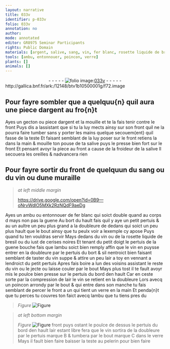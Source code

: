 ```yaml
---
layout: narrative
title: 033v
identifier: p-033v
folio: 033v
annotation: no
author:
mode: annotated
editor: GR8975 Seminar Participants
rights: Public Domain
materials: [argent, salive, sang, vin, fer blanc, rosette liquide de bresil, iust de cerises noires, air]
tools: [ambu, entonnouer, poincon, verre]
plants: []
animals: []
---
```


<div class="folio" align="center">- - - - - <a href="http://gallica.bnf.fr/ark:/12148/btv1b10500001g/f72.image" target="_blank"><img src="https://cu-mkp.github.io/2017-workshop-edition/assets/photo-icon.png" alt="folio image: " style="display:inline-block; margin-bottom:-3px;"/>033v</a> - - - - - </div> http://gallica.bnf.fr/ark:/12148/btv1b10500001g/f72.image   

## Pour fayre sombler que a quelquu{n} quil aura une piece d<span class="m">argent</span> au <span class="bp">fro{n}t</span>

 
Ayes un gecton ou piece d<span class="m">argent</span> et la mouille et te la fais tenir contre le <span class="bp">front</span> Puys dis a l<span class="pro">assistant</span> que si tu la luy mects ainsy sur son <span class="bp">front</span> quil ne la pourra faire tumber sans y porter les <span class="bp">mains</span> quelque secouem{ent} quil fasse de la <span class="bp">teste</span> Et faisant semblant de la luy poser sur le <span class="bp">front</span> retiens la dans la <span class="bp">main</span> & mouille ton <span class="bp">pouse</span> de ta <span class="m">salive</span> puys le presse bien fort sur le <span class="bp">front</span> Et pensant avoyr la piece au <span class="bp">front</span> a cause de la froideur de la <span class="m">salive</span> Il secouera les <span class="bp">oreilles</span> & nadvancera rien
    

## Pour fayre sortir du <span class="bp">front</span> de quelquun du <span class="m">sang</span> ou du <span class="m">vin</span> ou dune <span class="env">muraille</span>

 
> *at left middle margin*
> 
>   https://drive.google.com/open?id=0B9—oNrvWdlO5MXk2RzNQdF9aeDg  
 
Ayes un <span class="tl">ambu</span> ou <span class="tl">entonnouer</span> de <span class="m">fer blanc</span> qui soict double quand au corps d mays non pas la guene Au bort du hault fais quil y aye un petit pertuis & au un aultre un peu plus grand a la doubleure de dedans qui soict un peu plus hault que le bout ainsy que tu peulx voir a lexemple cy apose Puys quand tu ten vouldras servir Mays dedans du <span class="m">vin</span> ou de la <span class="m">rosette liquide de bresil</span> ou du <span class="m">iust de cerises noires</span> Et tenant du petit <span class="bp">doigt</span> le pertuis de la guene bouche fais que lambu soict bien remply affin que le <span class="m">vin</span> en puysse entrer en la doubleure par le pertuis du bort & sil nentroict bien faisant semblant de taster du <span class="m">vin</span> suppe & attire un peu l<span class="m">air</span> a toy en vennant a lendroict du petit pertuis Apres fais boire a lun des voisins <span class="pro">assistant</span> le reste du <span class="m">vin</span> ou le jecte ou laisse couler par le bout Mays plus tost il te fault avoyr mis le <span class="bp">poulce</span> bien presse sur le pertuis du bord den hault Car en ceste sorte par la compression de l<span class="m">air</span> le <span class="m">vin</span> se retient en la doubleure Lors avecq un <span class="tl">poincon</span> arrondy par le bout & qui entre dans son manche tu fais semblant de percer le <span class="bp">front</span> a un qui tient un <span class="tl">verre</span> en la <span class="bp">main</span> Et penda{n}t que tu perces tu couvres ton faict avecq l<span class="tl">ambu</span> que tu tiens pres du 
> *Figure*
> <a href="#" target="_blank"><img src="https://cu-mkp.github.io/GR8975-edition/assets/photo-icon.png" alt="Figure" style="display:inline-block; margin-bottom:-3px;"/></a>

 
> *at left bottom margin*
> 
>   
> *Figure*
> <a href="#" target="_blank"><img src="https://cu-mkp.github.io/GR8975-edition/assets/photo-icon.png" alt="Figure" style="display:inline-block; margin-bottom:-3px;"/></a>
 <span class="bp">front</span> puys ostant le <span class="bp">poulce</span> de dessus le pertuis du bord den hault l<span class="m">air</span> estant libre fera que le <span class="m">vin</span> sortira de la doubleure par le pertuis marque B & tumbera par le bout marque C dans le <span class="tl">verre</span> Mays il fault bien faire baisser la <span class="bp">teste</span> au <span class="pro">pelerin</span> pour bien faire
 